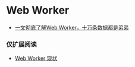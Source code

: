 # Web Worker
* [一文彻底了解Web Worker，十万条数据都是弟弟](https://juejin.cn/post/7137728629986820126#heading-2)

### 仅扩展阅读

* [Web Worker 现状](https://mp.weixin.qq.com/s/EFIe_Gl_IAB-ajZ8gNw5bg)
